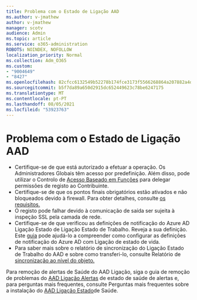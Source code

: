 ```yaml
---
title: Problema com o Estado de Ligação AAD
ms.author: v-jmathew
author: v-jmathew
manager: scotv
audience: Admin
ms.topic: article
ms.service: o365-administration
ROBOTS: NOINDEX, NOFOLLOW
localization_priority: Normal
ms.collection: Adm_O365
ms.custom:
- "9004649"
- "8427"
ms.openlocfilehash: 82cfcc6132549b52278b174fce3173f5566268864a207882a4dd639cb8024ee3
ms.sourcegitcommit: b5f7da89a650d2915dc652449623c78be6247175
ms.translationtype: MT
ms.contentlocale: pt-PT
ms.lasthandoff: 08/05/2021
ms.locfileid: "53923763"
---
```

# <a name="problem-with-aad-connect-health"></a>Problema com o Estado de Ligação AAD

- Certifique-se de que está autorizado a efetuar a operação. Os Administradores Globais têm acesso por predefinição. Além disso, pode utilizar o Controlo de [Acesso Baseado em Funções](https://docs.microsoft.com/azure/active-directory/connect-health/active-directory-aadconnect-health-operations) para delegar permissões de registo ao Contribuinte.
- Certifique-se de que os pontos finais obrigatórios estão ativados e não bloqueados devido à firewall. Para obter detalhes, consulte [os requisitos.](https://docs.microsoft.com/azure/active-directory/hybrid/how-to-connect-health-agent-install)
- O registo pode falhar devido à comunicação de saída ser sujeita à inspeção SSL pela camada de rede.
- Certifique-se de que verificou as definições de notificação do Azure AD Ligação Estado de Ligação Estado de Trabalho. Reveja a sua definição. Este [guia](https://docs.microsoft.com/azure/active-directory/hybrid/how-to-connect-health-operations) pode ajudá-lo a compreender como configurar as definições de notificação do Azure AD com Ligação de estado de vida.
- Para saber mais sobre o relatório de sincronização do Ligação Estado de Trabalho do AAD e sobre como transferi-lo, consulte Relatório de [sincronização ao nível do objeto.](https://docs.microsoft.com/azure/active-directory/hybrid/how-to-connect-health-sync)

Para remoção de alertas de Saúde do AAD Ligação, siga o guia de remoção de problemas do [AAD Ligação Alertas](https://docs.microsoft.com/azure/active-directory/hybrid/how-to-connect-health-data-freshness) de estado de saúde de alertas e, para perguntas mais frequentes, consulte Perguntas mais frequentes sobre a instalação do [AAD Ligação Estado](https://docs.microsoft.com/azure/active-directory/hybrid/reference-connect-health-faq)de Saúde.
